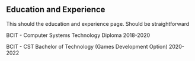 ## Education and Experience

This should the education and experience page. Should be straightforward

BCIT - Computer Systems Technology Diploma 2018-2020

BCIT - CST Bachelor of Technology (Games Development Option) 2020-2022
